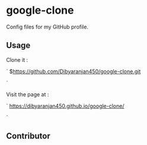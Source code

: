 # google-clone
Config files for my GitHub profile.

## Usage

Clone it :

`
$https://github.com/Dibyaranjan450/google-clone.git

`

Visit the page at : 

`
https://dibyaranjan450.github.io/google-clone/

`

## Contributor

